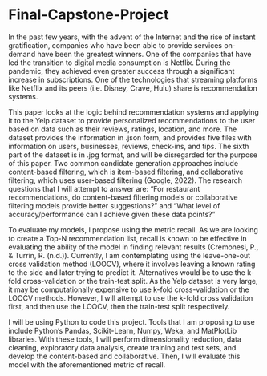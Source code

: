 # Final-Capstone-Project

In the past few years, with the advent of the Internet and the rise of instant gratification, companies who have been able to provide services on-demand have been the greatest winners. One of the companies that have led the transition to digital media consumption is Netflix. During the pandemic, they achieved even greater success through a significant increase in subscriptions. One of the technologies that streaming platforms like Netflix and its peers (i.e. Disney, Crave, Hulu) share is recommendation systems.

This paper looks at the logic behind recommendation systems and applying it to the Yelp dataset to provide personalized recommendations to the user based on data such as their reviews, ratings, location, and more. The dataset provides the information in .json form, and provides five files with information on users, businesses, reviews, check-ins, and tips. The sixth part of the dataset is in .jpg format, and will be disregarded for the purpose of this paper. Two common candidate generation approaches include content-based filtering, which is item-based filtering, and collaborative filtering, which uses user-based filtering (Google, 2022). The research questions that I will attempt to answer are: “For restaurant recommendations, do content-based filtering models or collaborative filtering models provide better suggestions?” and “What level of accuracy/performance can I achieve given these data points?”

To evaluate my models, I propose using the metric recall. As we are looking to create a Top-N recommendation list, recall is known to be effective in evaluating the ability of the model in finding relevant results (Cremonesi, P., & Turrin, R. (n.d.)). Currently, I am contemplating using the leave-one-out cross validation method (LOOCV), where it involves leaving a known rating to the side and later trying to predict it. Alternatives would be to use the k-fold cross-validation or the train-test split. As the Yelp dataset is very large, it may be computationally expensive to use k-fold cross-validation or the LOOCV methods. However, I will attempt to use the k-fold cross validation first, and then use the LOOCV, then the train-test split respectively.

I will be using Python to code this project. Tools that I am proposing to use include Python’s Pandas, Scikit-Learn, Numpy, Weka, and MatPlotLib libraries. With these tools, I will perform dimensionality reduction, data cleaning, exploratory data analysis, create training and test sets, and develop the content-based and collaborative. Then, I will evaluate this model with the aforementioned metric of recall.
